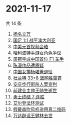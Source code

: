 # 2021-11-17

共 14 条

<!-- BEGIN -->
<!-- 最后更新时间 Wed Nov 17 2021 02:06:29 GMT+0800 (China Standard Time) -->

1. [扬名立万](https://www.zhihu.com/search?q=扬名立万)
1. [国足 1:1 战平澳大利亚](https://www.zhihu.com/search?q=中国男足)
1. [中美元首视频会晤](https://www.zhihu.com/search?q=中美会晤)
1. [哈利波特手游女角色争议](https://www.zhihu.com/search?q=哈利波特魔法觉醒)
1. [周冠宇成中国首位 F1 车手](https://www.zhihu.com/search?q=周冠宇)
1. [陈漫作品遭质疑](https://www.zhihu.com/search?q=陈漫)
1. [中国女排杨珺菁退役](https://www.zhihu.com/search?q=杨珺菁)
1. [杜兰特 33+8 篮网胜雷霆](https://www.zhihu.com/search?q=篮网)
1. [安庆步行街杀人案宣判](https://www.zhihu.com/search?q=安庆步行街杀人案)
1. [前建业主帅王随生逝世](https://www.zhihu.com/search?q=王随生)
1. [勇士终结 7 连胜](https://www.zhihu.com/search?q=勇士)
1. [艾尔登法环测试](https://www.zhihu.com/search?q=艾尔登法环)
1. [假戴森吹风机盗用真二维码](https://www.zhihu.com/search?q=假戴森吹风机)
1. [万达辟谣王健林去世](https://www.zhihu.com/search?q=王健林去世)

<!-- END -->

